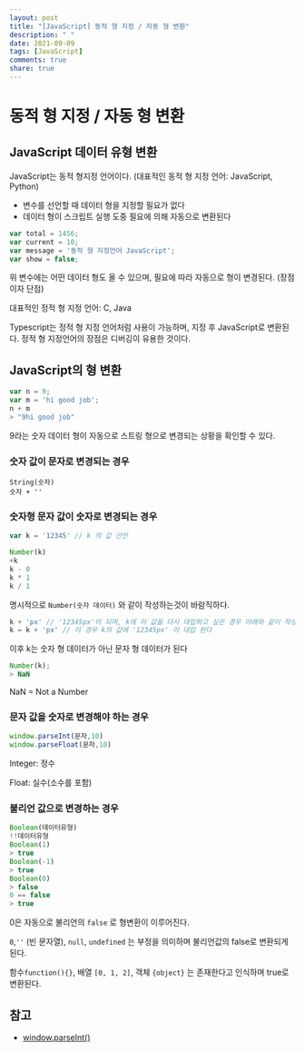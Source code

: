 ```yaml
---
layout: post
title: "[JavaScript] 동적 형 지정 / 자동 형 변환"
description: " "
date: 2021-09-09
tags: [JavaScript]
comments: true
share: true
---
```


# 동적 형 지정 / 자동 형 변환

## JavaScript 데이터 유형 변환

JavaScript는 동적 형지정 언어이다. (대표적인 동적 형 지정 언어: JavaScript, Python)

* 변수를 선언할 때 데이터 형을 지정할 필요가 없다
* 데이터 형이 스크립트 실행 도중 필요에 의해 자동으로 변환된다

```js
var total = 1456;
var current = 10;
var message = '동적 형 지정언어 JavaScript';
var show = false;
```

위 변수에는 어떤 데이터 형도 올 수 있으며, 필요에 따라 자동으로 형이 변경된다. (장점이자 단점)

대표적인 정적 형 지정 언어: C, Java

Typescript는 정적 형 지정 언어처럼 사용이 가능하며, 지정 후 JavaScript로 변환된다. 정적 형 지정언어의 장점은 디버깅이 유용한 것이다.

## JavaScript의 형 변환

```js
var n = 9;
var m = 'hi good job';
n + m
> "9hi good job"
```

9라는 숫자 데이터 형이 자동으로 스트링 형으로 변경되는 상황을 확인할 수 있다.

### 숫자 값이 문자로 변경되는 경우

```Js
String(숫자)
숫자 + ''
```

### 숫자형 문자 값이 숫자로 변경되는 경우

```js
var k = '12345' // k 의 값 선언

Number(k)
+k
k - 0
k * 1
k / 1
```

명시적으로 `Number(숫자 데이터)` 와 같이 작성하는것이 바람직하다.

```js
k + 'px' // '12345px'이 되며, k에 이 값을 다시 대입하고 싶은 경우 아래와 같이 작성한다
k = k + 'px' // 이 경우 k의 값에 '12345px' 이 대입 된다
```

이후 k는 숫자 형 데이터가 아닌 문자 형 데이터가 된다

```js
Number(k);
> NaN
```

NaN = Not a Number

### 문자 값을 숫자로 변경해야 하는 경우

```js
window.parseInt(문자,10)
window.parseFloat(문자,10)
```

Integer: 정수

Float: 실수(소수를 포함)

### 불리언 값으로 변경하는 경우

```js
Boolean(데이터유형)
!!데이터유형
Boolean(1)
> true
Boolean(-1)
> true
Boolean(0)
> false
0 == false
> true
```

0은 자동으로 불리언의 `false` 로 형변환이 이루어진다.

`0`,`''` (빈 문자열), `null`, `undefined` 는 부정을 의미하며 불리언값의 false로 변환되게 된다.

함수`function(){}`, 배열 `[0, 1, 2]`, 객체 `{object}` 는 존재한다고 인식하며 true로 변환된다.

## 참고

- [window.parseInt()](https://developer.mozilla.org/ko/docs/Web/JavaScript/Reference/Global_Objects/parseInt)